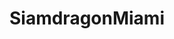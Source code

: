 ---
layout: place
title: "SiamdragonMiami"
permalink: /florida/miami/siamdragonmiami.html
stateAbbr: FL
stateName: Florida
cityName: Miami
place_id: ChIJQZQGWkjH2YgRnTRscLk8WxM
photos:
  - name: >-
      places/ChIJQZQGWkjH2YgRnTRscLk8WxM/photos/AeeoHcKW4dEi3FKcS6LIzqbZ6JRxTcIWW6loBd7BikFlZF60cZU4y_GYLr9S8IaNff8tC_dEmRr-dvdIGMTPl9yUlZhQ9Nt3T5_fpmb0c6IRgGtxS9A3m1IhNtGuYXe21wD4KUIjvp2DmvOp-IG8UNEAWvbIrnZRwpSn2hp-lFY2CN2qRio2Gz-1PAO6iSu1XPNKwJTKP9NzRFB0ADX3uOYxmrlrv0YYckFA8kHGr5fn9qJuazhI2nr1ZbfckDzCGBzJkgM-4ihJOaLgmVi4eQ9xc-Z1XkbjaumaNh__lmFSJCrgMc1tYtW0aNpOALHajrX4YW1yuDZNJDnYYKzZ4lrVTcHuLIix_BG-1Rqy7AJhYUBFBNtRQCd3F0yQpPm7cMDRv5K7aH-xjYdhiK6DQppSQ4Ap0GE3ZYoExB_tMW81Iak
    widthPx: 4032
    heightPx: 3024
    authorAttributions:
      - displayName: Steve Cabeza
        uri: https://maps.google.com/maps/contrib/111660301549641715014
        photoUri: >-
          https://lh3.googleusercontent.com/a-/ALV-UjW9t7SdmTC4ggkOtcirCZhmDB20EN-Ukz_ZwMSg0AOqkGholSja3A=s100-p-k-no-mo
    flagContentUri: >-
      https://www.google.com/local/imagery/report/?cb_client=maps_api_places.places_api&image_key=!1e10!2sCIHM0ogKEICAgICkyuHlBw&hl=en-US
    googleMapsUri: >-
      https://www.google.com/maps/place//data=!3m4!1e2!3m2!1sCIHM0ogKEICAgICkyuHlBw!2e10!4m2!3m1!1s0x88d9c7485a069441:0x135b3cb9706c349d
  - name: >-
      places/ChIJQZQGWkjH2YgRnTRscLk8WxM/photos/AeeoHcJI36QVQEgvGin8gG5X9ZuDN5rJ7axzK8GipEYBYBwAs5oiJcYXAOYOBE55QV5jnMt7sabxzoTcH_NqKKN6WjkBzu7mtDkWs80gN5mpnldmWJ9LafBjL8HrrUS5EWGVCVTJm02ycSEWjg84Adgr3yEV3r4DvSXIbvmR3hIPOkRW9paVl8ZTmVN3DZvKSMYZDg0OD8kx1PBxxpq3Zvlv5OuhaltkmO1DlPNAKC9jUAJWu9dp1ruNb1D77MpscYDfRuxWdV6Gbp-j2oqIf9vV_vFaMBi2_wGn-UdcjkKir8hpeL9fjRzgX5qmpWoMKO9kzrhkzg8thpGxEE5DRAsuElqGz2nb9_aZvghdLgAN4S_VAaF9oMUDyGvRE0qTF7oPK7PhJj_nXo1-1jGGwihsx6nCfG3oTgO-4RoZv8PaYkCa871T
    widthPx: 3072
    heightPx: 4080
    authorAttributions:
      - displayName: Josh Olmsted
        uri: https://maps.google.com/maps/contrib/111304570290170056082
        photoUri: >-
          https://lh3.googleusercontent.com/a-/ALV-UjU4ROhTHq306kg7YZ265iy09yjERt_05-PIMzRBvEAcsPI_9Ap5=s100-p-k-no-mo
    flagContentUri: >-
      https://www.google.com/local/imagery/report/?cb_client=maps_api_places.places_api&image_key=!1e10!2sCIHM0ogKEICAgIDj6cP8ngE&hl=en-US
    googleMapsUri: >-
      https://www.google.com/maps/place//data=!3m4!1e2!3m2!1sCIHM0ogKEICAgIDj6cP8ngE!2e10!4m2!3m1!1s0x88d9c7485a069441:0x135b3cb9706c349d
  - name: >-
      places/ChIJQZQGWkjH2YgRnTRscLk8WxM/photos/AeeoHcKQuYdbC0sa1fU9w2-zSJIXvXxSbQKiX8VtH8-5ym3t5f88eIGqpZbRPFt8TfpZqpiq26LWI3EFWL1socot46YxUpAPWv7TLH7xhsm7E2qk5VA2eV9p-2HwI8Bsj02bwwbjyA_VS0XvyQnrPA9frsQLAHXUjiQK2XZiNMM_pxyPxPHH1OBEoS2tBVM0zTVUWIpxs3kkvz1ZW-UQMsFQ57yfnXFCwxC28weP_Q2rOLrcQTnkpU4JsZ-1gQOMaUWiQX1pMS3o_0JByIfUePeF31pEE_XHgmOEQuw_CrvwqAFL6Pthat5jriARWolJRPyKqVjR45-ylhP_0YT78u7-PaEWr6iuhdRDOSTVEGw_pVIAj4QqvukBkoUPAfsqD4wqt2OhR-3pGc92df0pHmzTamNZpTmPAg1gUIJMplH9LwYUGKA
    widthPx: 4032
    heightPx: 2268
    authorAttributions:
      - displayName: Dayamis Machado
        uri: https://maps.google.com/maps/contrib/105756540206423523380
        photoUri: >-
          https://lh3.googleusercontent.com/a-/ALV-UjXtyq8XXRm_BsAOxLQlza-rHmWZXLP8P3mBkdRKdBg7DMXfYsur=s100-p-k-no-mo
    flagContentUri: >-
      https://www.google.com/local/imagery/report/?cb_client=maps_api_places.places_api&image_key=!1e10!2sCIHM0ogKEICAgIDN2ov7wQE&hl=en-US
    googleMapsUri: >-
      https://www.google.com/maps/place//data=!3m4!1e2!3m2!1sCIHM0ogKEICAgIDN2ov7wQE!2e10!4m2!3m1!1s0x88d9c7485a069441:0x135b3cb9706c349d
  - name: >-
      places/ChIJQZQGWkjH2YgRnTRscLk8WxM/photos/AeeoHcKcvQU0_mJws-FJrd8nBgCDDiaLyL3gGvXP77czEZUyg2N8sGeK2W8kCa_0RWoSzxqjXfLqPTep5OfXhJmUUi810v8I9nZamIjIOhAfb07cR-OzP6RU5dK8VVvqNtMrK9Ru8heK05cJEo0bAekEcp5hLVQG0nYd2uumGQqaztomfkWkSNxnKp_QI0Uu0dEsiWjDZZ7J0H_iM6fjdwasss99TqzQVMk76ItNOLXggsmQXReJPAPBj2XeM6P-2s0QPfoVUtPVYAldxgphh4ofwZACPoIcFZInQZX9l1KEYlWlsHrC-7NMKXdb6sIBW8yDxIEYrOjXYRwh-U-PRCicAEqmbnky1WXKTtjIcMUCqBn8TNid2QuzcidmelMP1ScAEhaxKHG8mnoHz037c8jv86n_tBtgvr8I-POJS0FoFHcgZHrN
    widthPx: 3024
    heightPx: 4032
    authorAttributions:
      - displayName: Ana Jahrmarkt
        uri: https://maps.google.com/maps/contrib/114041167613138550015
        photoUri: >-
          https://lh3.googleusercontent.com/a-/ALV-UjXBPYAfmm36OAdHY2cwHvz8kNxKehCmjUyB0el4eCgdCTT3u08x6g=s100-p-k-no-mo
    flagContentUri: >-
      https://www.google.com/local/imagery/report/?cb_client=maps_api_places.places_api&image_key=!1e10!2sCIHM0ogKEICAgID74t2WxAE&hl=en-US
    googleMapsUri: >-
      https://www.google.com/maps/place//data=!3m4!1e2!3m2!1sCIHM0ogKEICAgID74t2WxAE!2e10!4m2!3m1!1s0x88d9c7485a069441:0x135b3cb9706c349d
  - name: >-
      places/ChIJQZQGWkjH2YgRnTRscLk8WxM/photos/AeeoHcKRA7ieRYRsWnfbOkvG9-MZgxJKZqr_L0Zk87x_B8aMug_HY6YzJoSgkrru4O5PS5U6cEBkYBYVyEpE3qBRapNBLWXEii5d0ZMYY2jw7ijsvFk6wlM9KtG5J3EXuA7HKZELtUXsKZQsx8xvb4GCC2l00yokXXQyqmoUVs1ccJcDDWeqEr-JV1Mb_NuxYycY4KedqjmNGMjFuZfNE99zenOYW6g0mTZfNNQ-vyEFTnnwL30caAPnX2JhprCZuX7hY_93Zkj1w_nCW-98zYehBx23-oF8qkOzQzJDxL0kVEneK21V5iSDpn80kgqFl9gAjslNQRUrodadC16kEKc3PLdoUwrlNy-04JdsZrcelCam1i-VxvRZl2uemRUiYwxZ1hNsY7-Q6datFmn7kf9vJU5LVt1hG2dur9bRY8rEPE8
    widthPx: 3024
    heightPx: 4032
    authorAttributions:
      - displayName: Ana Jahrmarkt
        uri: https://maps.google.com/maps/contrib/114041167613138550015
        photoUri: >-
          https://lh3.googleusercontent.com/a-/ALV-UjXBPYAfmm36OAdHY2cwHvz8kNxKehCmjUyB0el4eCgdCTT3u08x6g=s100-p-k-no-mo
    flagContentUri: >-
      https://www.google.com/local/imagery/report/?cb_client=maps_api_places.places_api&image_key=!1e10!2sCIHM0ogKEICAgID74t2WFA&hl=en-US
    googleMapsUri: >-
      https://www.google.com/maps/place//data=!3m4!1e2!3m2!1sCIHM0ogKEICAgID74t2WFA!2e10!4m2!3m1!1s0x88d9c7485a069441:0x135b3cb9706c349d
  - name: >-
      places/ChIJQZQGWkjH2YgRnTRscLk8WxM/photos/AeeoHcJ92Uou0UltdnhSMpShxR_FJBfTMpHKjQtb_SvfFRFuiaBkgA7cKEPxM-VMHn_WnP5jUwWnYSnFpVwVZiJm3UHKS-rrvFqLjqXM-yc2leFZjwlvVUka0u4RybTThaHkAZRrzbsoDizWHPJIGIaJS91FAYV24wg6MnwZB2gnFmXSKwzvOYu-AZjkrlrzroEwaaDnGgmuCGdX-roP2BOh07lnVSuTxqgclzrvaxVqNBF0vb3hK5N2TKM0YUere5P9AeL0P_vEvqpdeqz9G_D4xk01DNag1X3E-0Bc10RWN1nkE76jK9xCQTT5p0g75M6gtYfufr9pof6_pW_gJX1ReWqltWxWrR2jCNHhj-a9JfgOI16AR7Fz1soPt-ZPBhdACBe_jLXVJ8IsMUTU4lOvoNUCcFrBOLrJ7kogS17xgsJUSAfp
    widthPx: 3024
    heightPx: 4032
    authorAttributions:
      - displayName: Lisandra Yumar
        uri: https://maps.google.com/maps/contrib/118404409843827942078
        photoUri: >-
          https://lh3.googleusercontent.com/a/ACg8ocLkGFW0AciYCOI1Q3O-CmZAXam_kpQiFI5gpS6nKJGhwt-r8A=s100-p-k-no-mo
    flagContentUri: >-
      https://www.google.com/local/imagery/report/?cb_client=maps_api_places.places_api&image_key=!1e10!2sCIHM0ogKEICAgICOwNOw9QE&hl=en-US
    googleMapsUri: >-
      https://www.google.com/maps/place//data=!3m4!1e2!3m2!1sCIHM0ogKEICAgICOwNOw9QE!2e10!4m2!3m1!1s0x88d9c7485a069441:0x135b3cb9706c349d
  - name: >-
      places/ChIJQZQGWkjH2YgRnTRscLk8WxM/photos/AeeoHcICjsgqgaIZ5OPVcpVfzLY2ZkLnlUpoEr0ELUKQ-sOYv2AsvrfKBxuKhC1aU_4iwsetNgXXAscYcIPMzgQ-6XyMNEZDsztlohF7c0oR4Xa4nAL4hAAm0U2N4vjBP1Fc2-N9_F7rJasxuDsXpuhm1AkZSg0yGbZfKfeGBgs1AD74ZZEUAc45WcThf-LOr3aGiEnW8e-n63lY5i4uKgh3nNgrIRptNGYrR-VPI55VRAxoQ2Wq3571URV0_j64sO6BMbJ3L9R826-dWBOY4a6XZHRRyHde7wNQ5Vsz9Jer_oNFFayITCgTOFgytFdX4FgPUsfr7HqpOCWd9CArkJH18JGklXG16ZnK8ndYJ3MAmsspyTOwAn9CXck1oJ-1_Y4UWv1kncuBNIO7tNrODXHmxsgXO9kFcFc3-qUfE-9yBhkT3g
    widthPx: 3024
    heightPx: 4032
    authorAttributions:
      - displayName: Greg Johnson
        uri: https://maps.google.com/maps/contrib/114082184933455903820
        photoUri: >-
          https://lh3.googleusercontent.com/a-/ALV-UjVBk4MW2FAZ-AdYfAFNKKkOJ-Xl6eI7TDE93eXbGVgEIM4uYTjW=s100-p-k-no-mo
    flagContentUri: >-
      https://www.google.com/local/imagery/report/?cb_client=maps_api_places.places_api&image_key=!1e10!2sCIHM0ogKEICAgIDKiM3CUw&hl=en-US
    googleMapsUri: >-
      https://www.google.com/maps/place//data=!3m4!1e2!3m2!1sCIHM0ogKEICAgIDKiM3CUw!2e10!4m2!3m1!1s0x88d9c7485a069441:0x135b3cb9706c349d
  - name: >-
      places/ChIJQZQGWkjH2YgRnTRscLk8WxM/photos/AeeoHcKVsbWX2ee0mOTmWDa4D-jrcvA9dpNQSCJiU8QU00I3Gty8c6vkL4RUbYnf6Knsgpm9ONyci0jNjvZv9JIQ3DkiqarZ96EVbyYq3oc5KPP76Ozk-SsBlZbwwK2Y8EdXHoWTwnXjS9U1C0Mn5kiLvNrADneKFPfuyq3H90KNIPs0mV-xwef_smB3IWvY7sIAwjvjQZNEKnbdL89wPFGiMajz84NSqVr0XsxEE1Scovjwwou96787Cl2mu0Jrj7ukGoOQrHxltUzjpfHzWwrgcy2QhutYCXqW76XgGJVFHZssv-5db7hwZ2yUwS_DKYpQ1hnx6F5oDnaC3ji4840_sGNJoKZ-rk54NbkrHknkd7uhaRSPmsnQuyQEZjh5mfo-_YlvqapFKx5S8wqID1IeB6oCmiQi3c2IGpOJ1PaixruYKQ
    widthPx: 3024
    heightPx: 4032
    authorAttributions:
      - displayName: Alberto Chalbaud
        uri: https://maps.google.com/maps/contrib/115917133013653923159
        photoUri: >-
          https://lh3.googleusercontent.com/a-/ALV-UjWK9FJAgKMa37j1fSH231SgL9qobdnxEjqqkup04wYs1TB2jXt9=s100-p-k-no-mo
    flagContentUri: >-
      https://www.google.com/local/imagery/report/?cb_client=maps_api_places.places_api&image_key=!1e10!2sCIHM0ogKEICAgICVz_OYGA&hl=en-US
    googleMapsUri: >-
      https://www.google.com/maps/place//data=!3m4!1e2!3m2!1sCIHM0ogKEICAgICVz_OYGA!2e10!4m2!3m1!1s0x88d9c7485a069441:0x135b3cb9706c349d
  - name: >-
      places/ChIJQZQGWkjH2YgRnTRscLk8WxM/photos/AeeoHcK0o-y8P310iurlZCEJVpkRXjPJPWgujDmIQtSskaG44f5Q6mFIZjy8cE_8G8orHK2lJEILw1gCPnhrKZ-Mgq1AIfJeJ65_O1wHVDC4pMg98z1b5GIjoueo1CqChf_s5uusjVTMfQGem-RgOhJjhVVlAIDLK8mD-QYscjx5k7lIgr9wtoU-lg0gjcK8VPIBSQwqWgbCvoyf0t4NLqe1iln6ei1N4mDlXd8dFThKp4pfjjVUDFGKe5G09f_KuzEYQL5fxRnJZwqZVSODSEB4Z4cikCF3vMo37XNLB2arqLU1vFEhZPErmGXZsfaGygAvTXk8K5UGzmYKSVhBLYcADSzEaUb6KeVyZdqVA_g99Y6mxWkR0ksQSJh_bXuOT-QPCFLYCtRMi2ZrfV8CNqA7tyT0YSEnKccj8fhMTmAH4E75S6I
    widthPx: 2268
    heightPx: 4032
    authorAttributions:
      - displayName: Michelle Senior
        uri: https://maps.google.com/maps/contrib/112407361540963123686
        photoUri: >-
          https://lh3.googleusercontent.com/a-/ALV-UjWOD9u2ip_XTubSkSq52n7y8JrXVILXl-Dmff3ZPyrOKfvnLNw=s100-p-k-no-mo
    flagContentUri: >-
      https://www.google.com/local/imagery/report/?cb_client=maps_api_places.places_api&image_key=!1e10!2sCIHM0ogKEICAgICe5dD85gE&hl=en-US
    googleMapsUri: >-
      https://www.google.com/maps/place//data=!3m4!1e2!3m2!1sCIHM0ogKEICAgICe5dD85gE!2e10!4m2!3m1!1s0x88d9c7485a069441:0x135b3cb9706c349d
  - name: >-
      places/ChIJQZQGWkjH2YgRnTRscLk8WxM/photos/AeeoHcLIO_DIzOHfCY9cYx6IzenVLykCUTkiWf3Ma8p1n_SJTccZlJD5mCdaOI_P6robcJvxy291E0W8iyoL8SXWSU309ZgaEls9iFxM6z0hDn6-mM9FZb6SBWXogN-2ab90uabdkSpRllrMbq4IetyWqt2DuAYjwQOJzN-w3eEQ-L-eAC1IgGByowWArHJlpO8whMb3KF0f_4GZ4YYvShh7aC-kBz_qufw3FRE_STkDcZ9u6dmAX7JX9cNalo5h2whixesPKI79SD6ss4grJjJCu_-1LGsTTRQ8eMjM4jDHdhTzHFGIwu6PrnZe_zkyys21D20t-jNMfjsiNiGiKVbUSVC2KdFeOwSlL66Zhl2Hh_aKV66WgnxRW7PJZBxTgDStWmC09BxkiYMf9uzyZZ_N1kaxO-4MJF47XlYDkdYsZpEZ3A
    widthPx: 4032
    heightPx: 2268
    authorAttributions:
      - displayName: K Gldmz
        uri: https://maps.google.com/maps/contrib/111619580977939822332
        photoUri: >-
          https://lh3.googleusercontent.com/a-/ALV-UjVjLwEOCFNSue2_a72HemmpELLK4-iThOBjT6-b-rTHd1Lr1EkVfg=s100-p-k-no-mo
    flagContentUri: >-
      https://www.google.com/local/imagery/report/?cb_client=maps_api_places.places_api&image_key=!1e10!2sCIHM0ogKEICAgIC454iEGg&hl=en-US
    googleMapsUri: >-
      https://www.google.com/maps/place//data=!3m4!1e2!3m2!1sCIHM0ogKEICAgIC454iEGg!2e10!4m2!3m1!1s0x88d9c7485a069441:0x135b3cb9706c349d
address: 7748 N Kendall Dr, Miami, FL 33156, USA
street: 7748 N Kendall Dr
city: Miami
state: FL
zip: '33156'
country: USA
neighborhood: null
latitude: '25.687317'
longitude: '-80.319778'
accessibility_options:
  wheelchairAccessibleParking: true
  wheelchairAccessibleEntrance: true
  wheelchairAccessibleRestroom: true
  wheelchairAccessibleSeating: true
business_status: OPERATIONAL
name: SiamdragonMiami
google_maps_links:
  directionsUri: >-
    https://www.google.com/maps/dir//''/data=!4m7!4m6!1m1!4e2!1m2!1m1!1s0x88d9c7485a069441:0x135b3cb9706c349d!3e0
  placeUri: https://maps.google.com/?cid=1394775276754056349
  writeAReviewUri: >-
    https://www.google.com/maps/place//data=!4m3!3m2!1s0x88d9c7485a069441:0x135b3cb9706c349d!12e1
  reviewsUri: >-
    https://www.google.com/maps/place//data=!4m4!3m3!1s0x88d9c7485a069441:0x135b3cb9706c349d!9m1!1b1
  photosUri: >-
    https://www.google.com/maps/place//data=!4m3!3m2!1s0x88d9c7485a069441:0x135b3cb9706c349d!10e5
primary_type: Japanese Restaurant
opening_hours:
  regular: null
  current: null
secondary_opening_hours:
  regular:
    weekdayDescriptions: null
    type: null
  current:
    weekdayDescriptions: null
    type: null
phone: (305) 412-8098
price_level: PRICE_LEVEL_MODERATE
price_range: $10 &ndash; $20
rating: '4.1'
rating_count: 232
website: https://siamdragonmiamifl.com/
description: >-
  Classic Thai dishes & Japanese sushi rolls served in a relaxed setting with
  modern flair.
reviews:
  - name: >-
      places/ChIJQZQGWkjH2YgRnTRscLk8WxM/reviews/ChdDSUhNMG9nS0VJQ0FnTUNRdklLWG9RRRAB
    relativePublishTimeDescription: a month ago
    rating: 5
    text:
      text: >-
        Duck noodle soup had huge chunks of meat, flavorful. Chicken pad Thai
        was good. very generous portions, reasonably priced.
      languageCode: en
    originalText:
      text: >-
        Duck noodle soup had huge chunks of meat, flavorful. Chicken pad Thai
        was good. very generous portions, reasonably priced.
      languageCode: en
    authorAttribution:
      displayName: Kevin Kobelsky
      uri: https://www.google.com/maps/contrib/106933870326468858006/reviews
      photoUri: >-
        https://lh3.googleusercontent.com/a-/ALV-UjUhpgVgjzJKmGU_aA7tre0iqpHiT59s5Ez3jyk1eVWX1Ykkj7Jg=s128-c0x00000000-cc-rp-mo-ba6
    publishTime: '2025-03-03T00:51:48.819030Z'
    flagContentUri: >-
      https://www.google.com/local/review/rap/report?postId=ChdDSUhNMG9nS0VJQ0FnTUNRdklLWG9RRRAB&d=17924085&t=1
    googleMapsUri: >-
      https://www.google.com/maps/reviews/data=!4m6!14m5!1m4!2m3!1sChdDSUhNMG9nS0VJQ0FnTUNRdklLWG9RRRAB!2m1!1s0x88d9c7485a069441:0x135b3cb9706c349d
  - name: >-
      places/ChIJQZQGWkjH2YgRnTRscLk8WxM/reviews/ChdDSUhNMG9nS0VJQ0FnSUQ3NHQyVy1BRRAB
    relativePublishTimeDescription: 7 months ago
    rating: 5
    text:
      text: >-
        Perfect spot for lunch! The Tom Kha Gai soup was rich and comforting,
        with amazing flavors. Their bento boxes offer a great mix of tasty
        dishes for a satisfying meal.
      languageCode: en
    originalText:
      text: >-
        Perfect spot for lunch! The Tom Kha Gai soup was rich and comforting,
        with amazing flavors. Their bento boxes offer a great mix of tasty
        dishes for a satisfying meal.
      languageCode: en
    authorAttribution:
      displayName: Ana Jahrmarkt
      uri: https://www.google.com/maps/contrib/114041167613138550015/reviews
      photoUri: >-
        https://lh3.googleusercontent.com/a-/ALV-UjXBPYAfmm36OAdHY2cwHvz8kNxKehCmjUyB0el4eCgdCTT3u08x6g=s128-c0x00000000-cc-rp-mo-ba4
    publishTime: '2024-08-22T20:09:30.698041Z'
    flagContentUri: >-
      https://www.google.com/local/review/rap/report?postId=ChdDSUhNMG9nS0VJQ0FnSUQ3NHQyVy1BRRAB&d=17924085&t=1
    googleMapsUri: >-
      https://www.google.com/maps/reviews/data=!4m6!14m5!1m4!2m3!1sChdDSUhNMG9nS0VJQ0FnSUQ3NHQyVy1BRRAB!2m1!1s0x88d9c7485a069441:0x135b3cb9706c349d
  - name: >-
      places/ChIJQZQGWkjH2YgRnTRscLk8WxM/reviews/ChZDSUhNMG9nS0VJQ0FnSURqNmNQOExnEAE
    relativePublishTimeDescription: 11 months ago
    rating: 5
    text:
      text: >-
        This is the best panang curry in Miami. Even when ordered for delivery
        it arrives tasting hot and fresh and their spice levels are perfect. The
        pad Thai and fried ice cream are also family favorites of ours. Good
        Thai in Miami is few and far between and Siam Dragon House has easily
        leapt to the top of our list of favorite Thai restaurants.
      languageCode: en
    originalText:
      text: >-
        This is the best panang curry in Miami. Even when ordered for delivery
        it arrives tasting hot and fresh and their spice levels are perfect. The
        pad Thai and fried ice cream are also family favorites of ours. Good
        Thai in Miami is few and far between and Siam Dragon House has easily
        leapt to the top of our list of favorite Thai restaurants.
      languageCode: en
    authorAttribution:
      displayName: Josh Olmsted
      uri: https://www.google.com/maps/contrib/111304570290170056082/reviews
      photoUri: >-
        https://lh3.googleusercontent.com/a-/ALV-UjU4ROhTHq306kg7YZ265iy09yjERt_05-PIMzRBvEAcsPI_9Ap5=s128-c0x00000000-cc-rp-mo-ba3
    publishTime: '2024-05-04T22:46:49.165669Z'
    flagContentUri: >-
      https://www.google.com/local/review/rap/report?postId=ChZDSUhNMG9nS0VJQ0FnSURqNmNQOExnEAE&d=17924085&t=1
    googleMapsUri: >-
      https://www.google.com/maps/reviews/data=!4m6!14m5!1m4!2m3!1sChZDSUhNMG9nS0VJQ0FnSURqNmNQOExnEAE!2m1!1s0x88d9c7485a069441:0x135b3cb9706c349d
  - name: >-
      places/ChIJQZQGWkjH2YgRnTRscLk8WxM/reviews/ChdDSUhNMG9nS0VJQ0FnSUR4dHNTTHZRRRAB
    relativePublishTimeDescription: a year ago
    rating: 5
    text:
      text: >-
        The place is so clean. Staff is super friendly and give you suggestions.
        They give you a soup and free veggie egg roll upon ordering your entree.
        I ordered crab Rangoons which has carrots in it. It was good, different.
        They were made to order so they were so warm and crunchy when it got to
        the table. The soup is just okay. Fresh lemonades 😍 delicious. They
        also have a lunch special section in their menu which was great if you
        don’t feel like eating a whole meal. Food came out pretty fast. Service
        is really good !. The pad Thai was just okay. Will come back, it was a
        nice experience overall.
      languageCode: en
    originalText:
      text: >-
        The place is so clean. Staff is super friendly and give you suggestions.
        They give you a soup and free veggie egg roll upon ordering your entree.
        I ordered crab Rangoons which has carrots in it. It was good, different.
        They were made to order so they were so warm and crunchy when it got to
        the table. The soup is just okay. Fresh lemonades 😍 delicious. They
        also have a lunch special section in their menu which was great if you
        don’t feel like eating a whole meal. Food came out pretty fast. Service
        is really good !. The pad Thai was just okay. Will come back, it was a
        nice experience overall.
      languageCode: en
    authorAttribution:
      displayName: Genessis Fana
      uri: https://www.google.com/maps/contrib/109922976958513791062/reviews
      photoUri: >-
        https://lh3.googleusercontent.com/a/ACg8ocL4-tBF_K2dHzKZQLTs8BfdJ83h2dLXDi6ZJpaCzJrEEStVvQ=s128-c0x00000000-cc-rp-mo
    publishTime: '2023-06-07T18:24:44.530470Z'
    flagContentUri: >-
      https://www.google.com/local/review/rap/report?postId=ChdDSUhNMG9nS0VJQ0FnSUR4dHNTTHZRRRAB&d=17924085&t=1
    googleMapsUri: >-
      https://www.google.com/maps/reviews/data=!4m6!14m5!1m4!2m3!1sChdDSUhNMG9nS0VJQ0FnSUR4dHNTTHZRRRAB!2m1!1s0x88d9c7485a069441:0x135b3cb9706c349d
  - name: >-
      places/ChIJQZQGWkjH2YgRnTRscLk8WxM/reviews/ChdDSUhNMG9nS0VJQ0FnSUNWel9PWXFBRRAB
    relativePublishTimeDescription: a year ago
    rating: 5
    text:
      text: >-
        Excellent thai &sushi restaurant. The pai thai is very good. Rolls are
        amazing. Decent prices. Great salmon.
      languageCode: en
    originalText:
      text: >-
        Excellent thai &sushi restaurant. The pai thai is very good. Rolls are
        amazing. Decent prices. Great salmon.
      languageCode: en
    authorAttribution:
      displayName: Alberto Chalbaud
      uri: https://www.google.com/maps/contrib/115917133013653923159/reviews
      photoUri: >-
        https://lh3.googleusercontent.com/a-/ALV-UjWK9FJAgKMa37j1fSH231SgL9qobdnxEjqqkup04wYs1TB2jXt9=s128-c0x00000000-cc-rp-mo-ba5
    publishTime: '2023-12-09T22:37:13.461801Z'
    flagContentUri: >-
      https://www.google.com/local/review/rap/report?postId=ChdDSUhNMG9nS0VJQ0FnSUNWel9PWXFBRRAB&d=17924085&t=1
    googleMapsUri: >-
      https://www.google.com/maps/reviews/data=!4m6!14m5!1m4!2m3!1sChdDSUhNMG9nS0VJQ0FnSUNWel9PWXFBRRAB!2m1!1s0x88d9c7485a069441:0x135b3cb9706c349d
parking_options:
  freeParkingLot: true
  freeStreetParking: true
payment_options:
  acceptsCreditCards: true
  acceptsDebitCards: true
  acceptsCashOnly: false
  acceptsNfc: true
allow_dogs: null
curbside_pickup: false
delivery: true
dine_in: true
good_for_children: true
good_for_groups: true
good_for_sports: false
live_music: false
menu_for_children: null
outdoor_seating: false
reservable: true
restroom: true
serves_beer: true
serves_breakfast: null
serves_brunch: null
serves_cocktails: null
serves_coffee: true
serves_dinner: true
serves_dessert: true
serves_lunch: true
serves_vegetarian_food: true
serves_wine: true
takeout: true

---